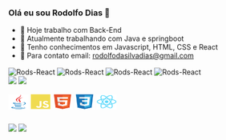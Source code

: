 ### Olá eu sou Rodolfo Dias  👋

- 🔭 Hoje trabalho com Back-End
- 🌱 Atualmente trabalhando com Java e springboot
- 🌱 Tenho conhecimentos em Javascript, HTML, CSS e React
- 👯 Para contato email: rodolfodasilvadias@gmail.com

 <div>
<img align="center" alt="Rods-React" height="30" width="50" src="https://img.shields.io/badge/GIT-E44C30?style=for-the-badge&logo=git&logoColor=white">
<img align="center" alt="Rods-React" height="30" width="80" src="https://img.shields.io/badge/Visual_Studio_Code-0078D4?style=for-the-badge&logo=visual%20studio%20code&logoColor=white">
<img align="center" alt="Rods-React" height="30" width="80" src="https://img.shields.io/badge/Windows-0078D6?style=for-the-badge&logo=windows&logoColor=white">
<img align="center" alt="Rods-React" height="30" width="50" src="https://img.shields.io/badge/Linux-FCC624?style=for-the-badge&logo=linux&logoColor=black">   
</div>


  <div>
  <img height="180em" src="https://github-readme-stats.vercel.app/api?username=RodolfoSDias&show_icons=true&theme=dark&include_all_commits=true&count_private=true"/>
  <img  height="180em" src="https://github-readme-stats.vercel.app/api/top-langs/?username=RodolfoSDias&layout=compact&langs_count=16&theme=dark"/>
  </div>
  
<div style="display: inline_block"><br>
<img align="center" alt="Rods-java" height="30" width="40" src= "https://raw.githubusercontent.com/devicons/devicon/master/icons/java/java-original.svg">
<img align="center" alt="Rods-Js" height="30" width="40" src="https://raw.githubusercontent.com/devicons/devicon/master/icons/javascript/javascript-plain.svg">
<img align="center" alt="Rods-HTML" height="30" width="40" src="https://raw.githubusercontent.com/devicons/devicon/master/icons/html5/html5-original.svg">
<img align="center" alt="Rods-CSS" height="30" width="40" src="https://raw.githubusercontent.com/devicons/devicon/master/icons/css3/css3-original.svg">
<img align="center" alt="Rods-React" height="30" width="40" src="https://raw.githubusercontent.com/devicons/devicon/master/icons/react/react-original.svg"> 

</div>
  
  ##
 
<div> 
<a href="https://www.linkedin.com/in/rodolfo-da-silva-dias-b1ab48138" target="_blank"><img src="https://img.shields.io/badge/-LinkedIn-%230077B5?style=for-the-badge&logo=linkedin&logoColor=white" target="_blank"></a> 
<a href="https://api.whatsapp.com/send/?phone=5562984679962&text&type=phone_number&app_absent=0" target="_blank"><img src="https://img.shields.io/badge/WhatsApp-25D366?style=for-the-badge&logo=whatsapp&logoColor=white"></a>   
</div>
